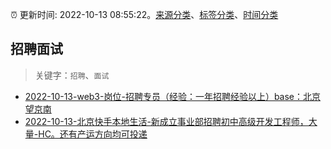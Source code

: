 :alarm_clock: 更新时间: 2022-10-13 08:55:22。[来源分类](../README.md)、[标签分类](../TAGS.md)、[时间分类](../TIMELINE.md)

## 招聘面试


> 关键字：`招聘`、`面试`



- [2022-10-13-web3-岗位-招聘专员（经验：一年招聘经验以上）base：北京望京南](https://www.v2ex.com/t/886644) 
- [2022-10-13-北京快手本地生活-新成立事业部招聘初中高级开发工程师，大量-HC。还有产运方向均可投递](https://www.v2ex.com/t/886643) 